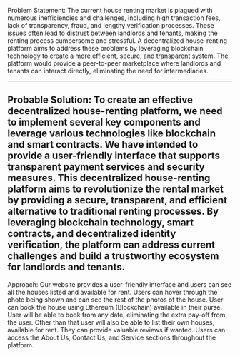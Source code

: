 Problem Statement: The current house renting market is plagued with numerous inefficiencies and challenges, including high transaction fees,
                    lack of transparency, fraud, and lengthy verification processes. These issues often lead to distrust between landlords and
                    tenants, making the renting process cumbersome and stressful.
                    A decentralized house-renting platform aims to address these problems by leveraging blockchain technology to create a more
                    efficient, secure, and transparent system. The platform would provide a peer-to-peer marketplace where landlords and tenants
                    can interact directly, eliminating the need for intermediaries. 
                    
-----------------------------------------------------------------------------------------------------------------------------------------------------------------------                    
Probable Solution: To create an effective decentralized house-renting platform, we need to implement several key components and leverage various
                    technologies like blockchain and smart contracts. We have intended to provide a user-friendly interface that supports transparent
                    payment services and security measures. This decentralized house-renting platform aims to revolutionize the rental market by providing
                    a secure, transparent, and efficient alternative to traditional renting processes. By leveraging blockchain technology, smart contracts,
                    and decentralized identity verification, the platform can address current challenges and build a trustworthy ecosystem for landlords and tenants.
----------------------------------------------------------------------------------------------------------------------------------------------------------------------- 

Approach:  Our website provides a user-friendly interface and users can see all the houses listed and available for rent. Users can hover through
             the photo being shown and can see the rest of the photos of the house. User can book the house using Ethereum (Blockchain) available in their purse. 
             User will be able to book from any date, eliminating the extra pay-off from the user. Other than that user will also be able to list their own houses, available                for rent. They can provide valuable reviews if wanted. Users can access the About Us, Contact Us, and Service sections throughout the platform.
